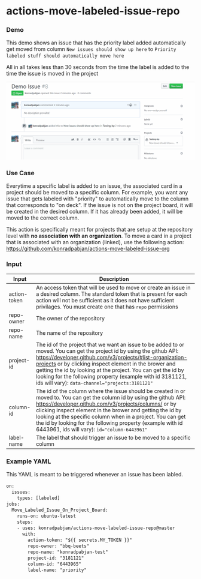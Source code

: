 # actions-move-labeled-issue-repo

### Demo
This demo shows an issue that has the priority label added automatically get moved from column `New issues should show up here` to `Priority labeled stuff should automatically move here`

All in all takes less than 30 seconds from the time the label is added to the time the issue is moved in the project

![](demo.gif)

### Use Case
Everytime a specific label is added to an issue, the associated card in a project should be moved to a specific column. For example, you want any issue that gets labeled with "priority" to automatically move to the column that corresponds to "on deck". If the issue is not on the project board, it will be created in the desired column. If it has already been added, it will be moved to the correct column.

This action is specifically meant for projects that are setup at the repository level with **no association with an organization**. To move a card in a project that is associated with an organization (linked), use the following action: https://github.com/konradpabjan/actions-move-labeled-issue-org

### Input

| Input | Description  |
|---------|---|
|  action-token | An access token that will be used to move or create an issue in a desired column. The standard token that is present for each action will not be sufficient as it does not have sufficient privilages. You must create one that has `repo` permissions  |
| repo-owner  | The owner of the repository  |
| repo-name | The name of the repository  |
| project-id  | The id of the project that we want an issue to be added to or moved. You can get the project id by using the github API: https://developer.github.com/v3/projects/#list-organization-projects or by clicking inspect element in the brower and getting the id by looking at the project. You can get the id by looking for the following property (example with id 3181121, ids will vary): `data-channel="projects:3181121"`  |
| column-id | The id of the column where the issue should be created in or moved to. You can get the column id by using the github API: https://developer.github.com/v3/projects/columns/ or by clicking inspect element in the brower and getting the id by looking at the specific column when in a project. You can get the id by looking for the following property (example with id 6443961, ids will vary): `id="column-6443961"` |
| label-name | The label that should trigger an issue to be moved to a specific column |


### Example YAML

This YAML is meant to be triggered whenever an issue has been labled.

```
on:
  issues:
    types: [labeled]
jobs:
  Move_Labeled_Issue_On_Project_Board:
    runs-on: ubuntu-latest
    steps:
    - uses: konradpabjan/actions-move-labeled-issue-repo@master
      with:
        action-token: "${{ secrets.MY_TOKEN }}"
        repo-owner: "bbq-beets"
        repo-name: "konradpabjan-test"
        project-id: "3181121"
        column-id: "6443965"
        label-name: "priority"
 ```
